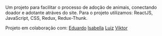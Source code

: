 Um projeto para facilitar o processo de adoção de animais, conectando doador e adotante atráves do site. Para o projeto utilizamos: ReactJS, JavaScript, CSS, Redux, Redux-Thunk.

Projeto em colaboração com:
<a href="https://www.linkedin.com/in/eduardoomota/">Eduardo</a>
<a href="https://www.linkedin.com/in/isabella-pegoraro-marcondes/">Isabella</a>
<a href="https://www.linkedin.com/in/luizmatheusga/">Luiz</a>
<a href="https://www.linkedin.com/in/viktor-fagionato/">Viktor</a>
